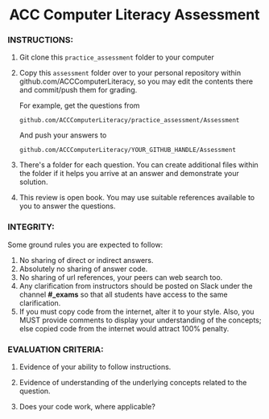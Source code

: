 <center>

# ACC Computer Literacy Assessment 

</center>

### INSTRUCTIONS:

1. Git clone this `practice_assessment` folder to your computer

2. Copy this `assessment` folder over to your personal repository within github.com/ACCComputerLiteracy, so you may edit the contents there and commit/push them for grading.

   For example, get the questions from

   `github.com/ACCComputerLiteracy/practice_assessment/Assessment`

   And push your answers to

   `github.com/ACCComputerLiteracy/YOUR_GITHUB_HANDLE/Assessment`

3. There's a folder for each question. You can create additional files within the folder if it helps you arrive at an answer and demonstrate your solution.

4. This review is open book. You may use suitable references available to you to answer the questions.

### INTEGRITY:

Some ground rules you are expected to follow:

1. No sharing of direct or indirect answers.
2. Absolutely no sharing of answer code.
3. No sharing of url references, your peers can web search too.
4. Any clarification from instructors should be posted on Slack under the channel **#\_exams** so that all students have access to the same clarification.
5. If you must copy code from the internet, alter it to your style. Also, you MUST provide comments to display your understanding of the concepts; else copied code from the internet would attract 100% penalty.

### EVALUATION CRITERIA:

1. Evidence of your ability to follow instructions.

3. Evidence of understanding of the underlying concepts related to the question.

4. Does your code work, where applicable?